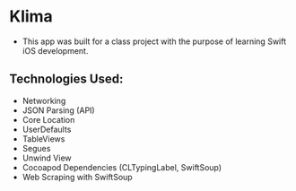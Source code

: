 # Klima
* This app was built for a class project with the purpose of learning Swift iOS development.

## Technologies Used:
* Networking
* JSON Parsing (API)
* Core Location
* UserDefaults
* TableViews
* Segues
* Unwind View
* Cocoapod Dependencies (CLTypingLabel, SwiftSoup)
* Web Scraping with SwiftSoup
